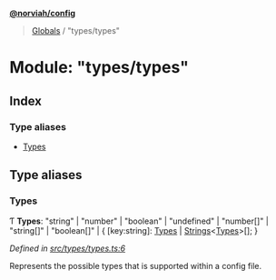 **[@norviah/config](../README.md)**

> [Globals](../globals.md) / "types/types"

# Module: "types/types"

## Index

### Type aliases

* [Types](_types_types_.md#types)

## Type aliases

### Types

Ƭ  **Types**: \"string\" \| \"number\" \| \"boolean\" \| \"undefined\" \| \"number[]\" \| \"string[]\" \| \"boolean[]\" \| { [key:string]: [Types](_types_types_.md#types) \| [Strings](_types_typescript_strings_.md#strings)\<[Types](_types_types_.md#types)>[];  }

*Defined in [src/types/types.ts:6](https://github.com/Norviah/config/blob/37a46e1/src/types/types.ts#L6)*

Represents the possible types that is supported within a config file.
